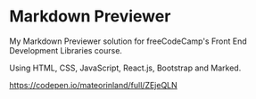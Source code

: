 # Markdown Previewer
My Markdown Previewer solution for freeCodeCamp's Front End Development Libraries course.

Using HTML, CSS, JavaScript, React.js, Bootstrap and Marked.

https://codepen.io/mateorinland/full/ZEjeQLN
